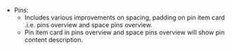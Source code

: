 - Pins:
  - Includes various improvements on spacing, padding on pin item card .i.e. pins overview and space pins overview.
  - Pin item card in pins overview and space pins overview will show pin content description.
